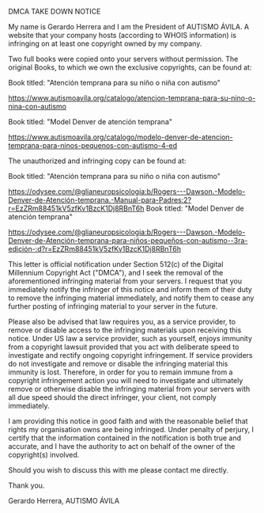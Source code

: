 DMCA TAKE DOWN NOTICE

My name is Gerardo Herrera and I am the President of AUTISMO ÁVILA. A website that your company hosts (according to WHOIS information) is infringing on at least one copyright owned by my company.

Two full books were copied onto your servers without permission. The original Books, to which we own the exclusive copyrights, can be found at:

Book titled: "Atención temprana para su niño o niña con autismo"

https://www.autismoavila.org/catalogo/atencion-temprana-para-su-nino-o-nina-con-autismo

Book titled: "Model Denver de atención temprana"

https://www.autismoavila.org/catalogo/modelo-denver-de-atencion-temprana-para-ninos-pequenos-con-autismo-4-ed

The unauthorized and infringing copy can be found at:

Book titled: "Atención temprana para su niño o niña con autismo"

https://odysee.com/@glianeuropsicologia:b/Rogers---Dawson.-Modelo-Denver-de-Atención-temprana.-Manual-para-Padres:2?r=EzZRm88451kV5zfKv1BzcK1Dj8RBnT6h
Book titled: "Model Denver de atención temprana"

https://odysee.com/@glianeuropsicologia:b/Rogers---Dawson.-Modelo-Denver-de-Atención-temprana-para-niños-pequeños-con-autismo--3ra-edición-:d?r=EzZRm88451kV5zfKv1BzcK1Dj8RBnT6h

This letter is official notification under Section 512(c) of the Digital Millennium Copyright Act ("DMCA"), and I seek the removal of the aforementioned infringing material from your servers. I request that you immediately notify the infringer of this notice and inform them of their duty to remove the infringing material immediately, and notify them to cease any further posting of infringing material to your server in the future.

Please also be advised that law requires you, as a service provider, to remove or disable access to the infringing materials upon receiving this notice. Under US law a service provider, such as yourself, enjoys immunity from a copyright lawsuit provided that you act with deliberate speed to investigate and rectify ongoing copyright infringement. If service providers do not investigate and remove or disable the infringing material this immunity is lost. Therefore, in order for you to remain immune from a copyright infringement action you will need to investigate and ultimately remove or otherwise disable the infringing material from your servers with all due speed should the direct infringer, your client, not comply immediately.

I am providing this notice in good faith and with the reasonable belief that rights my organisation owns are being infringed. Under penalty of perjury, I certify that the information contained in the notification is both true and accurate, and I have the authority to act on behalf of the owner of the copyright(s) involved.

Should you wish to discuss this with me please contact me directly.

Thank you.

Gerardo Herrera, AUTISMO ÁVILA
